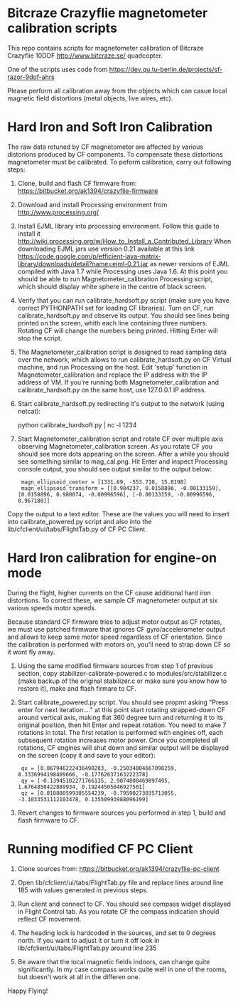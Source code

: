Bitcraze Crazyflie magnetometer calibration scripts
===================================================

This repo contains scripts for magnetometer calibration of Bitcraze Crazyflie 10DOF http://www.bitcraze.se/ quadcopter.

One of the scripts uses code from https://dev.qu.tu-berlin.de/projects/sf-razor-9dof-ahrs

Please perform all calibration away from the objects which can casue local magnetic field distortions (metal objects, live wires, etc).

# Hard Iron and Soft Iron Calibration

The raw data retuned by CF magnetometer are affected by various distorions produced by CF components. To compensate
these distortions magnetometer must be calibrated. To peform calibration, carry out following steps:

1. Clone, build and flash CF firmware from: https://bitbucket.org/ak1394/crazyflie-firmware 

2. Download and install Processing environment from http://www.processing.org/

3. Install EJML library into processing environment. Follow this guide to install it http://wiki.processing.org/w/How_to_Install_a_Contributed_Library When downloading EJML jars use version 0.21 available at this link https://code.google.com/p/efficient-java-matrix-library/downloads/detail?name=ejml-0.21.jar as newer versions of EJML compiled with Java 1.7 while Processing uses Java 1.6. At this point you should be able to run Magnetometer_calibration Processing script, which should display white sphere in the centre of black screen.

4. Verify that you can run calibrate_hardsoft.py script (make sure you have correct PYTHONPATH set for loading CF libraries). Turn on CF, run calibrate_hardsoft.py and observe its output. You should see lines being printed on the screen, whith each line containing three numbers. Rotating CF will change the numbers being printed. Hitting Enter will stop the script.

5. The Magnetometer_calibration script is designed to read sampling data over the network, which allows to run calibrate_hardsoft.py on CF Virtual machine, and run Processing on the host. Edit 'setup' function in Magnetometer_calibration and replace the IP address with the IP address of VM. If you're running both Magnetometer_calibration and calibrate_hardsoft.py on the same host, use 127.0.0.1 IP address.

6. Start calibrate_hardsoft.py redirecting it's output to the network (using netcat):

    python calibrate_hardsoft.py | nc -l 1234

7. Start Magnetometer_calibration script and rotate CF over multiple axis observing Magnetometer_calibration screen. As you rotate CF you should see more dots appearing on the screen. After a while you should see something similar to mag_cal.png. Hit Enter and inspect Processing console output, you should see output similar to the output below:

        magn_ellipsoid_center = [1331.69, -553.710, 15.8198]
        magn_ellipsoid_transform = [[0.984237, 0.0158896, -0.00133159], [0.0158896, 0.980074, -0.00996596], [-0.00133159, -0.00996596, 0.967180]]

Copy the output to a text editor. These are the values you will need to insert into calibrate_powered.py script and also into the lib/cfclient/ui/tabs/FlightTab.py of CF PC Client.

# Hard Iron calibration for engine-on mode

During the flight, higher currents on the CF cause additional hard iron distortions. To correct these, we sample CF magnetometer output at six various speeds motor speeds.

Because standard CF firmware tries to adjust motor output as CF rotates, we must use patched firmware that ignores CF gyro/accelerometer output and allows to keep same motor speed regardless of CF orientation. Since the calibration is performed with motors on, you'll need to strap down CF so it wont fly away.

1. Using the same modified firmware sources from step 1 of previous section, copy stabilizer-calibrate-powered.c to modules/src/stabilizer.c (make backup of the original stabilizer.c or make sure you know how to restore it), make and flash firmare to CF.

2. Start calibrate_powered.py script. You should see propmt asking "Press enter for next iteration...." at this point start rotating strapped-down CF around vertical axis, making flat 360 degree turn and returning it to its original position, then hit Enter and repeat rotation. You need to make 7 rotations in total. The first rotation is performed with engines off, each subsequent rotation increases motor power. Once you completed all rotations, CF engines will shut down and similar output will be displayed on the screen (copy it and save to your editor):

        qx = [0.067946222436498283, -0.25034004667098259, 8.3336994198409666, -0.17762637163222378]
        qy = [-0.13945102271766135, 2.9074808469097495, 1.6764850422889934, 0.19244505046927501]
        qz = [0.018800599305554239, -0.79590273035713055, -3.1033531112103478, 0.13550993988096199]

3. Revert changes to firmware sources you performed in step 1, build and flash firmware to CF.

# Running modified CF PC Client

1. Clone sources from: https://bitbucket.org/ak1394/crazyflie-pc-client

2. Open lib/cfclient/ui/tabs/FlightTab.py file and replace lines around line 185 with values generated in previous steps.

3. Run client and connect to CF. You should see compass widget displayed in Flight Control tab. As you rotate CF the compass indication should reflect CF movement.

4. The heading lock is hardcoded in the sources, and set to 0 degrees north. If you want to adjust it or turn it off look in lib/cfclient/ui/tabs/FlightTab.py around line 235

5. Be aware that the local magnetic fields indoors, can change quite significantly. In my case compass works quite well in one of the rooms, but doesn't work at all in the differen one.

Happy Flying!

